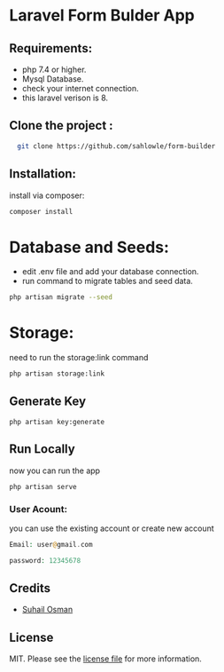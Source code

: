 

# Laravel Form Bulder App

## Requirements:
  
- php 7.4 or higher.
- Mysql Database.
- check your internet connection.
- this laravel verison is 8.

## Clone the project  :

~~~bash  
  git clone https://github.com/sahlowle/form-builder
~~~


## Installation:

install via composer:

```bash
composer install
```

# Database and Seeds:
- edit .env file and add your database connection.
- run command to migrate tables and seed data.

```bash
php artisan migrate --seed
```

# Storage:
 need to run the storage:link command
```bash
php artisan storage:link
```


## Generate Key  

```
php artisan key:generate
```
## Run Locally  

now you can run the app 
```
php artisan serve
```



### User Acount:

you can use the existing account or create new account

```php
Email: user@gmail.com

password: 12345678
```
## Credits

- [Suhail Osman](https://github.com/sahlowle)

## License

MIT. Please see the [license file](license.md) for more information.


